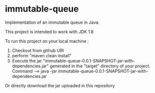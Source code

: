 # immutable-queue
Implementation of an immutable queue in Java.

This project is intended to work with JDK 1.8

To run this project on your local machine :
1) Checkout from github URI
2) perform "maven clean install"
3) Execute the jar "immutable-queue-0.0.1-SNAPSHOT-jar-with-dependencies.jar" generated in the "target" directory of your project.
   Command --> java -jar immutable-queue-0.0.1-SNAPSHOT-jar-with-dependencies.jar 
   
Or directly download the jar uploaded in this repository

